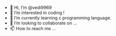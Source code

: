 - 👋 Hi, I’m @vedi9969
- 👀 I’m interested in coding !
- 🌱 I’m currently learning c programming language.
- 💞️ I’m looking to collaborate on ...
- 📫 How to reach me ...


